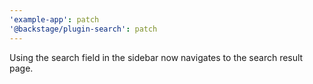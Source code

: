```yaml
---
'example-app': patch
'@backstage/plugin-search': patch
---
```


Using the search field in the sidebar now navigates to the search result page.
